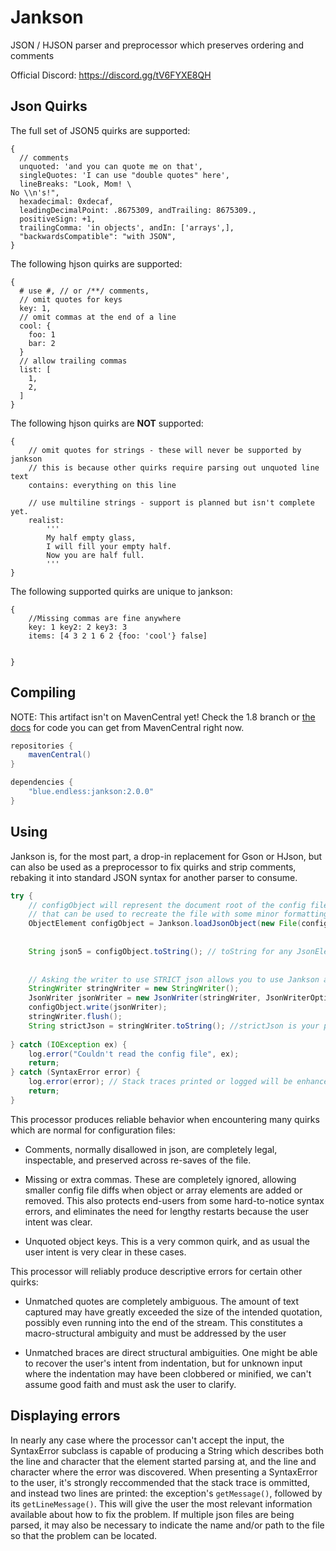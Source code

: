# Jankson
JSON / HJSON parser and preprocessor which preserves ordering and comments


Official Discord: https://discord.gg/tV6FYXE8QH

## Json Quirks

The full set of JSON5 quirks are supported:
```json5
{
  // comments
  unquoted: 'and you can quote me on that',
  singleQuotes: 'I can use "double quotes" here',
  lineBreaks: "Look, Mom! \
No \\n's!",
  hexadecimal: 0xdecaf,
  leadingDecimalPoint: .8675309, andTrailing: 8675309.,
  positiveSign: +1,
  trailingComma: 'in objects', andIn: ['arrays',],
  "backwardsCompatible": "with JSON",
}
```

The following hjson quirks are supported:

```hjson
{
  # use #, // or /**/ comments,
  // omit quotes for keys
  key: 1,
  // omit commas at the end of a line
  cool: {
    foo: 1
    bar: 2
  }
  // allow trailing commas
  list: [
    1,
    2,
  ]
}

```

The following hjson quirks are **NOT** supported:
```hjson
{
	// omit quotes for strings - these will never be supported by jankson
	// this is because other quirks require parsing out unquoted line text
	contains: everything on this line

	// use multiline strings - support is planned but isn't complete yet.
	realist:
	    '''
	    My half empty glass,
	    I will fill your empty half.
	    Now you are half full.
	    '''
}
```

The following supported quirks are unique to jankson:
```json5
{
	//Missing commas are fine anywhere
	key: 1 key2: 2 key3: 3
	items: [4 3 2 1 6 2 {foo: 'cool'} false]


}
```

## Compiling

NOTE: This artifact isn't on MavenCentral yet! Check the 1.8 branch or [the docs](https://falkreon.github.io/Jankson/)
for code you can get from MavenCentral right now.

```groovy
repositories {
	mavenCentral()
}

dependencies {
	"blue.endless:jankson:2.0.0"
}
```

## Using
Jankson is, for the most part, a drop-in replacement for Gson or HJson, but can also be
used as a preprocessor to fix quirks and strip comments, rebaking it into standard JSON
syntax for another parser to consume.

```java
try {
	// configObject will represent the document root of the config file, and contains comments and formatting
	// that can be used to recreate the file with some minor formatting and indentation cleanup.
	ObjectElement configObject = Jankson.loadJsonObject(new File(configPath, "config.json"));
	
	
	String json5 = configObject.toString(); // toString for any JsonElement is its serialized form
	
	
	// Asking the writer to use STRICT json allows you to use Jankson as a preprocessor for other libraries
	StringWriter stringWriter = new StringWriter();
	JsonWriter jsonWriter = new JsonWriter(stringWriter, JsonWriterOptions.STRICT);
	configObject.write(jsonWriter);
	stringWriter.flush();
	String strictJson = stringWriter.toString(); //strictJson is your preprocessed data
	
} catch (IOException ex) {
	log.error("Couldn't read the config file", ex);
	return;
} catch (SyntaxError error) {
	log.error(error); // Stack traces printed or logged will be enhanced with line numbers
	return;
}
```



This processor produces reliable behavior when encountering many quirks which are normal
for configuration files:

* Comments, normally disallowed in json, are completely legal, inspectable, and preserved
  across re-saves of the file.
  
* Missing or extra commas. These are completely ignored, allowing smaller config file
  diffs when object or array elements are added or removed. This also protects end-users
  from some hard-to-notice syntax errors, and eliminates the need for lengthy restarts
  because the user intent was clear.
  
* Unquoted object keys. This is a very common quirk, and as usual the user intent is very
  clear in these cases.

This processor will reliably produce descriptive errors for certain other quirks:

* Unmatched quotes are completely ambiguous. The amount of text captured may have greatly
  exceeded the size of the intended quotation, possibly even running into the end of the
  stream. This constitutes a macro-structural ambiguity and must be addressed by the user
  
* Unmatched braces are direct structural ambiguities. One might be able to recover the
  user's intent from indentation, but for unknown input where the indentation may have
  been clobbered or minified, we can't assume good faith and must ask the user to clarify.

## Displaying errors  

In nearly any case where the processor can't accept the input, the SyntaxError subclass is
capable of producing a String which describes both the line and character that the element
started parsing at, and the line and character where the error was discovered. When
presenting a SyntaxError to the user, it's strongly reccommended that the stack trace is
ommitted, and instead two lines are printed: the exception's ```getMessage()```, followed by its
```getLineMessage()```. This will give the user the most relevant information available about
how to fix the problem. If multiple json files are being parsed, it may also be necessary
to indicate the name and/or path to the file so that the problem can be located.
